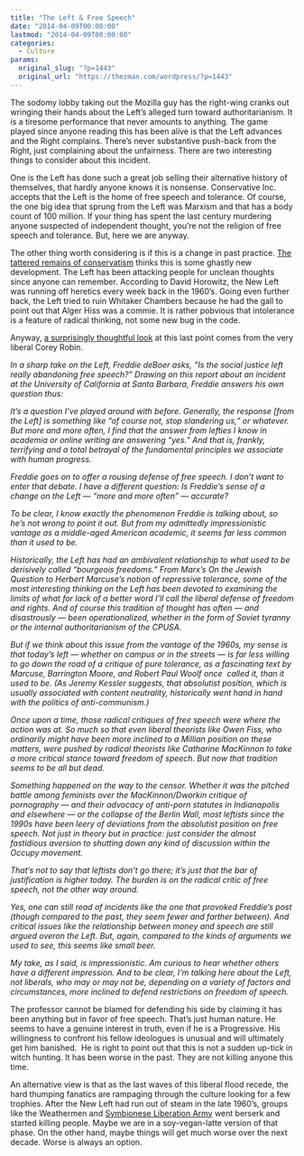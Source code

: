 ```yaml
---
title: "The Left & Free Speech"
date: "2014-04-09T00:00:00"
lastmod: "2014-04-09T00:00:00"
categories:
  - Culture
params:
  original_slug: "?p=1443"
  original_url: "https://thezman.com/wordpress/?p=1443"
---
```


The sodomy lobby taking out the Mozilla guy has the right-wing cranks
out wringing their hands about the Left’s alleged turn toward
authoritarianism. It is a tiresome performance that never amounts to
anything. The game played since anyone reading this has been alive is
that the Left advances and the Right complains. There’s never
substantive push-back from the Right, just complaining about the
unfairness. There are two interesting things to consider about this
incident.

One is the Left has done such a great job selling their alternative
history of themselves, that hardly anyone knows it is nonsense.
Conservative Inc. accepts that the Left is the home of free speech and
tolerance. Of course, the one big idea that sprung from the Left was
Marxism and that has a body count of 100 million. If your thing has
spent the last century murdering anyone suspected of independent
thought, you’re not the religion of free speech and tolerance. But, here
we are anyway.

The other thing worth considering is if this is a change in past
practice. <a
href="http://www.sltrib.com/sltrib/opinion/57788619-82/mozilla-eich-marriage-company.html.csp"
rel="noopener noreferrer" target="_blank">The tattered remains of
conservatism</a> thinks this is some ghastly new development. The Left
has been attacking people for unclean thoughts since anyone can
remember. According to David Horowitz, the New Left was running off
heretics every week back in the 1960’s. Going even further back, the
Left tried to ruin Whitaker Chambers because he had the gall to point
out that Alger Hiss was a commie. It is rather pobvious that intolerance
is a feature of radical thinking, not some new bug in the code.

Anyway,
<a href="https://www.jacobinmag.com/2014/03/the-left-and-free-speech/"
rel="noopener noreferrer" target="_blank">a surprisingly thoughtful
look</a> at this last point comes from the very liberal Corey Robin.

*In a sharp take on the Left, Freddie deBoer asks, “Is the social
justice left really abandoning free speech?” Drawing on this report
about an incident at the University of California at Santa Barbara,
Freddie answers his own question thus:*

*It’s a question I’ve played around with before. Generally, the response
\[from the Left\] is something like “of course not, stop slandering us,”
or whatever. But more and more often, I find that the answer from
lefties I know in academia or online writing are answering “yes.” And
that is, frankly, terrifying and a total betrayal of the fundamental
principles we associate with human progress.*

*Freddie goes on to offer a rousing defense of free speech. I don’t want
to enter that debate. I have a different question: Is Freddie’s sense of
a change on the Left — “more and more often” — accurate?*

*To be clear, I know exactly the phenomenon Freddie is talking about, so
he’s not wrong to point it out. But from my admittedly impressionistic
vantage as a middle-aged American academic, it seems far less common
than it used to be.*

*Historically, the Left has had an ambivalent relationship to what used
to be derisively called “bourgeois freedoms.” From Marx’s On the Jewish
Question to Herbert Marcuse’s notion of repressive tolerance, some of
the most interesting thinking on the Left has been devoted to examining
the limits of what for lack of a better word I’ll call the liberal
defense of freedom and rights. And of course this tradition of thought
has often — and disastrously — been operationalized, whether in the form
of Soviet tyranny or the internal authoritarianism of the CPUSA.*

*But if we think about this issue from the vantage of the 1960s, my
sense is that today’s left — whether on campus or in the streets — is
far less willing to go down the road of a critique of pure tolerance, as
a fascinating text by Marcuse, Barrington Moore, and Robert Paul Woolf
once  called it, than it used to be. (As Jeremy Kessler suggests, that
absolutist position, which is usually associated with content
neutrality, historically went hand in hand with the politics of
anti-communism.)*

*Once upon a time, those radical critiques of free speech were where the
action was at. So much so that even liberal theorists like Owen Fiss,
who ordinarily might have been more inclined to a Millian position on
these matters, were pushed by radical theorists like Catharine
MacKinnon to take a more critical stance toward freedom of speech. But
now that tradition seems to be all but dead.*

*Something happened on the way to the censor. Whether it was the pitched
battle among feminists over the MacKinnon/Dworkin critique of
pornography — and their advocacy of anti-porn statutes in Indianapolis
and elsewhere — or the collapse of the Berlin Wall, most leftists since
the 1990s have been leery of deviations from the absolutist position on
free speech. Not just in theory but in practice: just consider the
almost fastidious aversion to shutting down any kind of discussion
within the Occupy movement.*

*That’s not to say that leftists don’t go there; it’s just that the bar
of justification is higher today. The burden is on the radical critic of
free speech, not the other way around.*

*Yes, one can still read of incidents like the one that provoked
Freddie’s post (though compared to the past, they seem fewer and farther
between). And critical issues like the relationship between money and
speech are still argued overon the Left. But, again, compared to the
kinds of arguments we used to see, this seems like small beer.*

*My take, as I said, is impressionistic. Am curious to hear whether
others have a different impression. And to be clear, I’m talking here
about the Left, not liberals, who may or may not be, depending on a
variety of factors and circumstances, more inclined to defend
restrictions on freedom of speech.*

The professor cannot be blamed for defending his side by claiming it has
been anything but in favor of free speech. That’s just human nature. He
seems to have a genuine interest in truth, even if he is a Progressive.
His willingness to confront his fellow ideologues is unusual and will
ultimately get him banished.  He is right to point out that this is not
a sudden up-tick in witch hunting. It has been worse in the past. They
are not killing anyone this time.

An alternative view is that as the last waves of this liberal flood
recede, the hard thumping fanatics are rampaging through the culture
looking for a few trophies. After the New Left had run out of steam in
the late 1960’s, groups like the Weathermen and
<a href="http://en.wikipedia.org/wiki/Symbionese_Liberation_Army"
rel="noopener noreferrer" target="_blank">Symbionese Liberation Army</a>
went berserk and started killing people. Maybe we are in a
soy-vegan-latte version of that phase. On the other hand, maybe things
will get much worse over the next decade. Worse is always an option.
